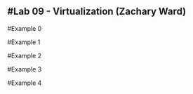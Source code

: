#Lab 09 - Virtualization (Zachary Ward)
---------------------------------------------------------

#Example 0  

#Example 1  

#Example 2  

#Example 3  

#Example 4  
